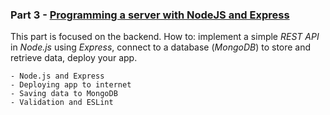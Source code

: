 ### Part 3 - [Programming a server with NodeJS and Express](https://fullstackopen.com/en/part3)

This part is focused on the backend. How to: implement a simple _REST API_ in _Node.js_ using _Express_, connect to a database (_MongoDB_) to store and retrieve data, deploy your app.
```
- Node.js and Express
- Deploying app to internet
- Saving data to MongoDB
- Validation and ESLint
```
